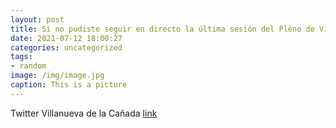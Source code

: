 ```yaml
---
layout: post
title: Si no pudiste seguir en directo la última sesión del Pleno de VillanuevaDeLaCañada, puedes verla en diferido a través del sigui...
date: 2021-07-12 18:00:27
categories: uncategorized
tags:
- random
image: /img/image.jpg
caption: This is a picture
---
```

Twitter Villanueva de la Cañada [link](https://twitter.com/AytoVDLCanada/status/1414499827904356360)
